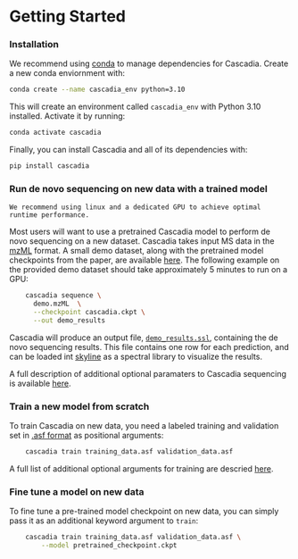 # Getting Started

### Installation 

We recommend using [conda](https://docs.conda.io/en/latest/) to manage dependencies for Cascadia. Create a new conda enviornment with:

```sh
conda create --name cascadia_env python=3.10
```

This will create an environment called `cascadia_env` with Python 3.10 installed. Activate it by running:

```sh
conda activate cascadia
```

Finally, you can install Cascadia and all of its dependencies with:

```sh
pip install cascadia
```

### Run de novo sequencing on new data with a trained model 

```{note}
We recommend using linux and a dedicated GPU to achieve optimal runtime performance.
```

Most users will want to use a pretrained Cascadia model to perform de novo sequencing on a new dataset. Cascadia takes input MS data in the [mzML](file_formats.md) format. A small demo dataset, along with the pretrained model checkpoints from the paper, are available [here](https://drive.google.com/drive/folders/1UTrZIrCdUqYqscbqga_KdX8kc8ZjMMfr?usp=sharing). The following example on the provided demo dataset should take approximately 5 minutes to run on a GPU:

```sh
    cascadia sequence \
      demo.mzML  \
      --checkpoint cascadia.ckpt \
      --out demo_results
```

<!-- For larger inference jobs, in order to reduce runtime we recommend using a GPU and setting the batch size to the largest value that still fits on GPU memory.  -->

Cascadia will produce an output file, [`demo_results.ssl`](file_formats.md), containing the de novo sequencing results. This file contains one row for each prediction, and can be loaded int [skyline](https://skyline.ms/wiki/home/software/BiblioSpec/page.view?name=default) as a spectral library to visualize the results. 

A full description of additional optional paramaters to Cascadia sequencing is available [here](usage.md). 

### Train a new model from scratch

To train Cascadia on new data, you need a labeled training and validation set in [.asf format](file_formats.md) as positional arguments:
```sh
    cascadia train training_data.asf validation_data.asf
```
A full list of additional optional arguments for training are descried [here](usage.md). 

### Fine tune a model on new data

To fine tune a pre-trained model checkpoint on new data, you can simply pass it as an additional keyword argument to `train`:  

```sh
    cascadia train training_data.asf validation_data.asf \
        --model pretrained_checkpoint.ckpt
```

<!-- FIXME describe adding a new PTM -->
